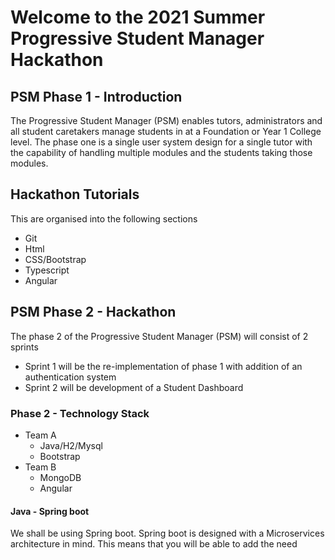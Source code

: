 # Welcome to the 2021 Summer Progressive Student Manager Hackathon

## PSM Phase 1 - Introduction
The Progressive Student Manager (PSM) enables tutors, administrators and all student caretakers manage students in at a Foundation or Year 1 College level.  The phase one is a single user system design for a single tutor with the capability of handling multiple modules and the students taking those modules.

## Hackathon Tutorials
This are organised into the following sections
- Git
- Html
- CSS/Bootstrap
- Typescript
- Angular

## PSM Phase 2 - Hackathon
The phase 2 of the Progressive Student Manager (PSM) will consist of 2 sprints
- Sprint 1 will be the re-implementation of phase 1 with addition of an authentication system
- Sprint 2 will be development of a Student Dashboard

### Phase 2 - Technology Stack
- Team A
  - Java/H2/Mysql
  - Bootstrap
- Team B
  - MongoDB
  - Angular

#### Java - Spring boot
We shall be using Spring boot.  Spring boot is designed with a Microservices architecture in mind.  This means that you will be able to add the need
